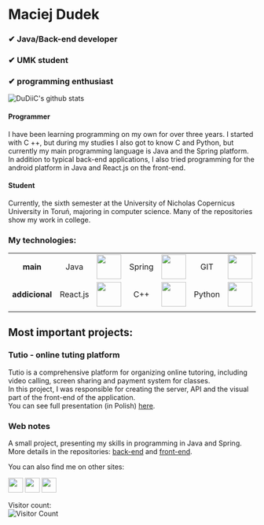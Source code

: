 # Maciej Dudek
### ✔ Java/Back-end developer  
### ✔ UMK student  
### ✔ programming enthusiast

![DuDiiC's github stats](https://github-readme-stats.vercel.app/api?username=DuDiiC&count_private=true&show_icons=true&hide=contribs,prs)

#### Programmer
I have been learning programming on my own for over three years. I started with C ++, but during my studies I also got to know C and Python, but currently my main programming language is Java and the Spring platform. In addition to typical back-end applications, I also tried programming for the android platform in Java and React.js on the front-end.

#### Student
Currently, the sixth semester at the University of Nicholas Copernicus University in Toruń, majoring in computer science. Many of the repositories show my work in college.

### My technologies:  

|     |    |    |    |    |    |    |
|:---:|:--:|:--:|:--:|:--:|:--:|:--:|
| __main__ | Java | <img src="https://freepngimg.com/download/java/3-2-java-free-download-png.png" height="50"/> | Spring | <img src="https://docs.spring.io/spring/docs/current/spring-framework-reference/pdf/favicon.ico" height="50" /> | GIT | <img src="https://www.linuxjournal.com/sites/default/files/styles/360_250/public/nodeimage/story/git-icon.png?itok=w7zB9vuE" height="50" /> |
| __addicional__ | React.js | <img src="https://miro.medium.com/fit/c/184/184/1*K0a7xINk0RM5gfXGSN68cw.png" height="50" /> | C++ | <img src="https://piyotr.com/images/svg/cpp_icon.svg" height="50" /> | Python | <img src="https://www.python.org/static/apple-touch-icon-144x144-precomposed.png" width="50" /> |
|     |    |    |    |    |    |    |

## Most important projects:

### Tutio - online tuting platform
Tutio is a comprehensive platform for organizing online tutoring, including video calling, screen sharing and payment system for classes.  
In this project, I was responsible for creating the server, API and the visual part of the front-end of the application.  
You can see full presentation (in Polish) [here](https://www.youtube.com/watch?v=K2OD6eTyO0c&feature=emb_title).

### Web notes
A small project, presenting my skills in programming in Java and Spring.  
More details in the repositories: [back-end](https://github.com/DuDiiC/web-notes) and [front-end](https://github.com/DuDiiC/web-notes-front).

You can also find me on other sites:

[<img src="https://pngimg.com/uploads/linkedIn/linkedIn_PNG38.png" width="30" height="30">](https://www.linkedin.com/in/maciejdudek96/)
[<img src="https://www.freepngimg.com/download/facebook/64896-media-computer-icons-logo-of-embassy-facebook.png" width="30" height="30">](https://www.facebook.com/DuDiiCc/)
[<img src="https://i.stack.imgur.com/CE5lz.png" width="30" height="30">](https://stackoverflow.com/users/8653765/m-dudek)


Visitor count:  
![Visitor Count](https://profile-counter.glitch.me/DuDiiC/count.svg)
